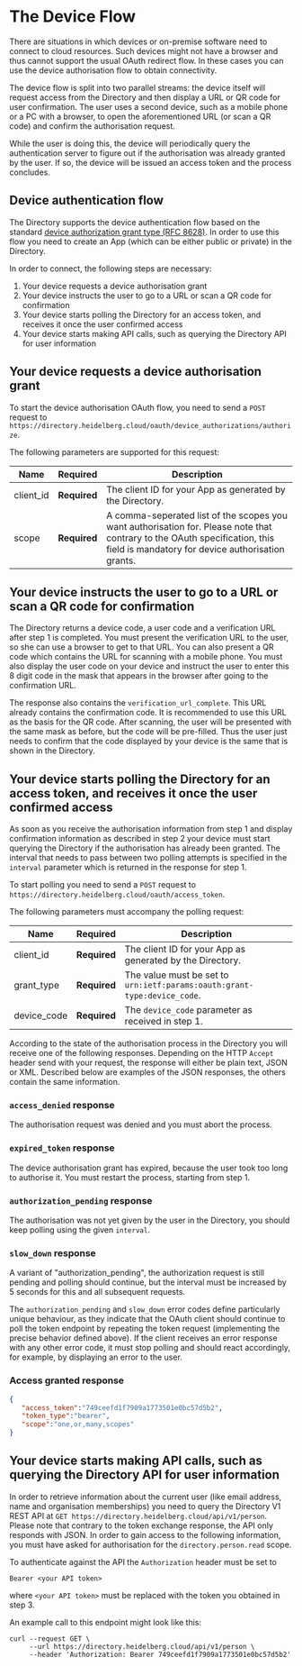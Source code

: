 # The Device Flow

There are situations in which devices or on-premise software need to connect to cloud resources. Such devices might not have a browser and thus cannot support the usual OAuth redirect flow. In these cases you can use the device authorisation flow to obtain connectivity.

The device flow is split into two parallel streams: the device itself will request access from the Directory and then display a URL or QR code for user confirmation. The user uses a second device, such as a mobile phone or a PC with a browser, to open the aforementioned URL (or scan a QR code) and confirm the authorisation request.

While the user is doing this, the device will periodically query the authentication server to figure out if the authorisation was already granted by the user. If so, the device will be issued an access token and the process concludes.

## Device authentication flow

The Directory supports the device authentication flow based on the standard [device authorization grant type (RFC 8628)](https://tools.ietf.org/html/rfc8628). In order to use this flow you need to create an App (which can be either public or private) in the Directory.

In order to connect, the following steps are necessary:

1. Your device requests a device authorisation grant
2. Your device instructs the user to go to a URL or scan a QR code for confirmation
3. Your device starts polling the Directory for an access token, and receives it once the user confirmed access
4. Your device starts making API calls, such as querying the Directory API for user information

## Your device requests a device authorisation grant
To start the device authorisation OAuth flow, you need to send a `POST` request to `https://directory.heidelberg.cloud/oauth/device_authorizations/authorize`.

The following parameters are supported for this request:

| Name | Required | Description |
| --- | --- | --- |
| client_id | **Required** | The client ID for your App as generated by the Directory. |
| scope | **Required**| A comma-seperated list of the scopes you want authorisation for. Please note that contrary to the OAuth specification, this field is mandatory for device authorisation grants. |

## Your device instructs the user to go to a URL or scan a QR code for confirmation
The Directory returns a device code, a user code and a verification URL after step 1 is completed. You must present the verification URL to the user, so she can use a browser to get to that URL. You can also present a QR code which contains the URL for scanning with a mobile phone. You must also display the user code on your device and instruct the user to enter this 8 digit code in the mask that appears in the browser after going to the confirmation URL.

The response also contains the `verification_url_complete`. This URL already contains the confirmation code. It is recommended to use this URL as the basis for the QR code. After scanning, the user will be presented with the same mask as before, but the code will be pre-filled. Thus the user just needs to confirm that the code displayed by your device is the same that is shown in the Directory.

## Your device starts polling the Directory for an access token, and receives it once the user confirmed access

As soon as you receive the authorisation information from step 1 and display confirmation information as described in step 2 your device must start querying the Directory if the authorisation has already been granted. The interval that needs to pass between two polling attempts is specified in the `interval` parameter which is returned in the response for step 1.

To start polling you need to send a `POST` request to `https://directory.heidelberg.cloud/oauth/access_token`.

The following parameters must accompany the polling request:

| Name | Required | Description |
| --- | --- | --- |
| client_id | **Required** | The client ID for your App as generated by the Directory. |
| grant_type| **Required** | The value must be set to `urn:ietf:params:oauth:grant-type:device_code`. |
| device_code| **Required** | The `device_code` parameter as received in step 1. |

According to the state of the authorisation process in the Directory you will receive one of the following responses. Depending on the HTTP `Accept` header send with your request, the response will either be plain text, JSON or XML. Described below are examples of the JSON responses, the others contain the same information.

### `access_denied` response
The authorisation request was denied and you must abort the process.

### `expired_token` response
The device authorisation grant has expired, because the user took too long to authorise it. You must restart the process, starting from step 1.

### `authorization_pending` response
The authorisation was not yet given by the user in the Directory, you should keep polling using the given `interval`.

### `slow_down` response
A variant of "authorization_pending", the authorization request is still pending and polling should continue, but the interval must be increased by 5 seconds for this and all subsequent requests.

The `authorization_pending` and `slow_down` error codes define particularly unique behaviour, as they indicate that the OAuth client should continue to poll the token endpoint by repeating the token request (implementing the precise behavior defined above).  If the client receives an error response with any other error code, it must stop polling and should react accordingly, for example, by displaying an error to the user.

### Access granted response
```json
{
   "access_token":"749ceefd1f7909a1773501e0bc57d5b2",
   "token_type":"bearer",
   "scope":"one,or,many,scopes"
}
```

## Your device starts making API calls, such as querying the Directory API for user information

In order to retrieve information about the current user (like email address, name and organisation memberships) you need to query the Directory V1 REST API at `GET https://directory.heidelberg.cloud/api/v1/person`. Please note that contrary to the token exchange response, the API only responds with JSON. In order to gain access to the following information, you must have asked for authorisation for the `directory.person.read` scope.

To authenticate against the API the `Authorization` header must be set to
```
Bearer <your API token>
```
where `<your API token>` must be replaced with the token you obtained in step 3.

An example call to this endpoint might look like this:
```
curl --request GET \
     --url https://directory.heidelberg.cloud/api/v1/person \
     --header 'Authorization: Bearer 749ceefd1f7909a1773501e0bc57d5b2'
```
